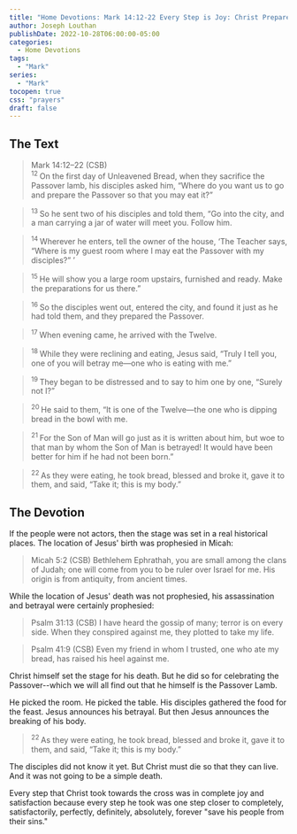 ```yaml
---
title: "Home Devotions: Mark 14:12-22 Every Step is Joy: Christ Prepares His Own Death For Us"
author: Joseph Louthan
publishDate: 2022-10-28T06:00:00-05:00
categories:
  - Home Devotions
tags:
  - "Mark"
series:
  - "Mark"
tocopen: true
css: "prayers"
draft: false
---
```

## The Text

>Mark 14:12–22 (CSB)  
><sup> 12 </sup> On the first day of Unleavened Bread, when they sacrifice the Passover lamb, his disciples asked him, “Where do you want us to go and prepare the Passover so that you may eat it?” 

><sup> 13 </sup> So he sent two of his disciples and told them, “Go into the city, and a man carrying a jar of water will meet you. Follow him. 

><sup> 14 </sup> Wherever he enters, tell the owner of the house, ‘The Teacher says, “Where is my guest room where I may eat the Passover with my disciples?” ’ 

><sup> 15 </sup> He will show you a large room upstairs, furnished and ready. Make the preparations for us there.” 

><sup> 16 </sup> So the disciples went out, entered the city, and found it just as he had told them, and they prepared the Passover. 

><sup> 17 </sup> When evening came, he arrived with the Twelve. 

><sup> 18 </sup> While they were reclining and eating, Jesus said, “Truly I tell you, one of you will betray me—one who is eating with me.” 

><sup> 19 </sup> They began to be distressed and to say to him one by one, “Surely not I?” 

><sup> 20 </sup> He said to them, “It is one of the Twelve—the one who is dipping bread in the bowl with me. 

><sup> 21 </sup> For the Son of Man will go just as it is written about him, but woe to that man by whom the Son of Man is betrayed! It would have been better for him if he had not been born.” 

><sup> 22 </sup> As they were eating, he took bread, blessed and broke it, gave it to them, and said, “Take it; this is my body.”

## The Devotion

If the people were not actors, then the stage was set in a real historical places. The location of Jesus' birth was prophesied in Micah:

>Micah 5:2 (CSB)  Bethlehem Ephrathah, you are small among the clans of Judah; one will come from you to be ruler over Israel for me. His origin is from antiquity, from ancient times.

While the location of Jesus' death was not prophesied, his assassination and betrayal were certainly prophesied:

>Psalm 31:13 (CSB)  I have heard the gossip of many; terror is on every side. When they conspired against me, they plotted to take my life.

>Psalm 41:9 (CSB)  Even my friend in whom I trusted, one who ate my bread, has raised his heel against me.

Christ himself set the stage for his death. But he did so for celebrating the Passover--which we will all find out that he himself is the Passover Lamb.

He picked the room. He picked the table. His disciples gathered the food for the feast. Jesus announces his betrayal. But then Jesus announces the breaking of his body.

><sup> 22 </sup> As they were eating, he took bread, blessed and broke it, gave it to them, and said, “Take it; this is my body.”

The disciples did not know it yet. But Christ must die so that they can live. And it was not going to be a simple death.

Every step that Christ took towards the cross was in complete joy and satisfaction because every step he took was one step closer to completely, satisfactorily, perfectly, definitely, absolutely, forever "save his people from their sins."
